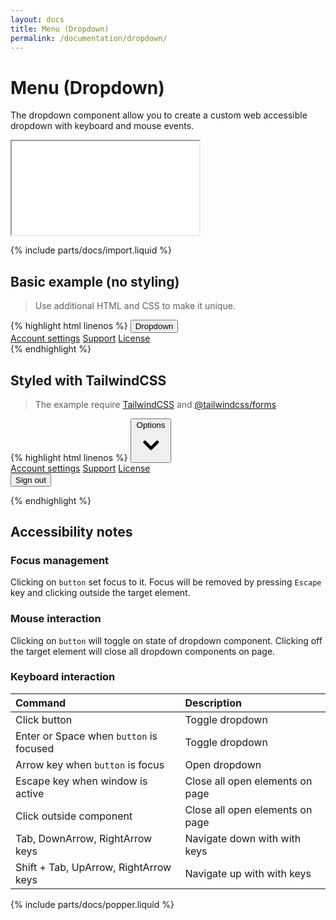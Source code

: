 ```yaml
---
layout: docs
title: Menu (Dropdown)
permalink: /documentation/dropdown/
---
```


# Menu (Dropdown) 

The dropdown component allow you to create a custom web accessible dropdown with keyboard and mouse events.  

<iframe class="w-full h-[350px] rounded-md" src="{{ "/iframes/dropdown.html" | absolute_url }}"></iframe>

{% include parts/docs/import.liquid %}

## Basic example (no styling)

> Use additional HTML and CSS to make it unique.

<div class="not-prose" markdown="0">
{% highlight html linenos  %}
<headless-dropdown>
  <button id="menu-button" type="button" aria-expanded="true" aria-haspopup="true">Dropdown</button>
  <div aria-labelledby="menu-button" role="menu" aria-orientation="vertical" tabindex="-1">
      <a href="#" role="menuitem" id="menu-item-0">Account settings</a>
      <a href="#" role="menuitem" id="menu-item-1">Support</a>
      <a href="#" role="menuitem" id="menu-item-2">License</a>
  </div>
</headless-dropdown>
{% endhighlight %}
</div>

## Styled with TailwindCSS
> The example require [TailwindCSS](https://tailwindcss.com/) and  [@tailwindcss/forms](https://github.com/tailwindlabs/tailwindcss-forms)
<div class="not-prose" markdown="0">
{% highlight html linenos  %}
<headless-dropdown popper offset="0 10" placement="bottom-end bottom-start" class="relative inline-block text-left">
  <button type="button" class="inline-flex justify-center w-full rounded-md border border-gray-300 shadow-sm px-4 py-2 bg-white text-sm font-medium text-gray-700 hover:bg-gray-50 focus:outline-none focus:ring-2 focus:ring-offset-2 focus:ring-offset-gray-100 focus:ring-indigo-500" id="menu-button" aria-expanded="true" aria-haspopup="true">
    Options
    <svg class="-mr-1 ml-2 h-5 w-5" xmlns="http://www.w3.org/2000/svg" viewBox="0 0 20 20" fill="currentColor" aria-hidden="true">
      <path fill-rule="evenodd" d="M5.293 7.293a1 1 0 011.414 0L10 10.586l3.293-3.293a1 1 0 111.414 1.414l-4 4a1 1 0 01-1.414 0l-4-4a1 1 0 010-1.414z" clip-rule="evenodd" />
    </svg>
  </button>
    <div aria-labelledby="menu-button" class=" absolute w-56">
      <div class="animate-[open_0.15s_ease] origin-top-right rounded-md shadow-lg bg-white ring-1 ring-black ring-opacity-5 focus:outline-none" role="menu" aria-orientation="vertical" tabindex="-1">
        <div class="py-1" role="none">
          <a href="#" class="text-gray-700 block px-4 py-2 text-sm" role="menuitem" tabindex="-1" id="menu-item-0">Account settings</a>
          <a href="#" class="text-gray-700 block px-4 py-2 text-sm" role="menuitem" tabindex="-1" id="menu-item-1">Support</a>
          <a href="#" class="text-gray-700 block px-4 py-2 text-sm" role="menuitem" tabindex="-1" id="menu-item-2">License</a>
          <form method="POST" action="#" role="none">
            <button type="submit" class="text-gray-700 block w-full text-left px-4 py-2 text-sm" role="menuitem" tabindex="-1" id="menu-item-3">Sign out</button>
          </form>
        </div>
      </div>
    </div>
</headless-dropdown>
{% endhighlight %}
</div>




## Accessibility notes
### Focus management
Clicking on ```button``` set focus to it. Focus will be removed by pressing ```Escape``` key and clicking outside the target element.

### Mouse interaction
Clicking on ```button``` will toggle on state of dropdown component. Clicking off the target element will close all dropdown 
components on page.

### Keyboard interaction

| Command                                   | Description                     |
|:------------------------------------------|:--------------------------------|
| Click button                              | Toggle dropdown                 |
| Enter or Space when ``button`` is focused | Toggle dropdown                 |
| Arrow key when ``button`` is focus        | Open dropdown                   |
| Escape key when window is active          | Close all open elements on page |
| Click outside component                   | Close all open elements on page |
| Tab, DownArrow, RightArrow keys           | Navigate down with with keys    |
| Shift + Tab, UpArrow, RightArrow keys     | Navigate up with with keys      |


{% include parts/docs/popper.liquid %}